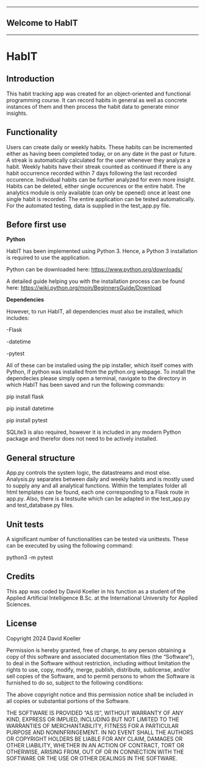 ****************
## Welcome to HabIT
****************
# HabIT 

## Introduction 
This habit tracking app was created for an object-oriented and functional programming course. 
It can record habits in general as well as concrete instances of them and then process the habit data to generate minor insights. 

## Functionality

Users can create daily or weekly habits. 
These habits can be incremented either as having been completed today, or on any date in the past or future. 
A streak is automatically calculated for the user whenever they analyze a habit. 
Weekly habits have their streak counted as continued if there is any habit occurrence recorded within 7 days following the last recorded occurence. 
Individual habits can be further analyzed for even more insight. 
Habits can be deleted, either single occurences or the entire habit. 
The analytics module is only available (can only be opened) once at least one single habit is recorded. 
The entire application can be tested automatically.
For the automated testing, data is supplied in the test_app.py file. 

## Before first use

__Python__

HabIT has been implemented using Python 3. Hence, a Python 3 installation is required to use the application. 

Python can be downloaded here: https://www.python.org/downloads/ 

A detailed guide helping you with the installation process can be found here: https://wiki.python.org/moin/BeginnersGuide/Download 

__Dependencies__

However, to run HabIT, all dependencies must also be installed, which includes: 

-Flask

-datetime 

-pytest 

All of these can be installed using the pip installer, which itself comes with Python, if python was installed from the python.org webpage. 
To install the dependecies please simply open a terminal, navigate to the directory in which HabIT has been saved and run the following commands: 

pip install flask

pip install datetime 

pip install pytest 

SQLite3 is also required, however it is included in any modern Python package and therefor does not need to be actively installed. 

## General structure

App.py controls the system logic, the datastreams and most else. 
Analysis.py separates between daily and weekly habits and is mostly used to supply any and all analytical functions. 
Within the templates folder all html templates can be found, each one corresponding to a Flask route in app.py. 
Also, there is a testsuite which can be adapted in the test_app.py and test_database.py files. 

## Unit tests

A significant number of functionalities can be tested via unittests. These can be executed by using the following command: 

python3 -m pytest 

## Credits 

This app was coded by David Koeller in his function as a student of the Applied Artificial Intelligence B.Sc. at the International University for Applied Sciences. 

## License 

Copyright 2024 David Koeller 

Permission is hereby granted, free of charge, to any person obtaining a copy of this software and associated documentation files (the “Software”), to deal in the Software without restriction, including without limitation the rights to use, copy, modify, merge, publish, distribute, sublicense, and/or sell copies of the Software, and to permit persons to whom the Software is furnished to do so, subject to the following conditions:

The above copyright notice and this permission notice shall be included in all copies or substantial portions of the Software.

THE SOFTWARE IS PROVIDED “AS IS”, WITHOUT WARRANTY OF ANY KIND, EXPRESS OR IMPLIED, INCLUDING BUT NOT LIMITED TO THE WARRANTIES OF MERCHANTABILITY, FITNESS FOR A PARTICULAR PURPOSE AND NONINFRINGEMENT. IN NO EVENT SHALL THE AUTHORS OR COPYRIGHT HOLDERS BE LIABLE FOR ANY CLAIM, DAMAGES OR OTHER LIABILITY, WHETHER IN AN ACTION OF CONTRACT, TORT OR OTHERWISE, ARISING FROM, OUT OF OR IN CONNECTION WITH THE SOFTWARE OR THE USE OR OTHER DEALINGS IN THE SOFTWARE.
